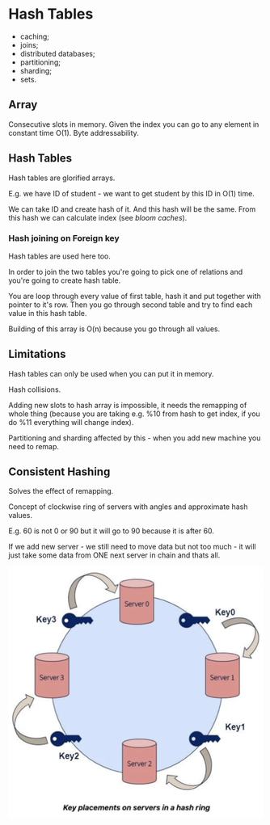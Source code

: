 # Hash Tables

- caching;
- joins;
- distributed databases;
- partitioning;
- sharding;
- sets.

## Array

Consecutive slots in memory. Given the index you can go to any element in constant time O(1). Byte addressability.

## Hash Tables

Hash tables are glorified arrays. 

E.g. we have ID of student - we want to get student by this ID in O(1) time.

We can take ID and create hash of it. And this hash will be the same. From this hash we can calculate index (see *bloom caches*).

### Hash joining on Foreign key

Hash tables are used here too. 

In order to join the two tables you're going to pick one of relations and you're going to create hash table.

You are loop through every value of first table, hash it and put together with pointer to it's row. Then you go through second table and try to find each value in this hash table.

Building of this array is O(n) because you go through all values.


## Limitations

Hash tables can only be used when you can put it in memory.

Hash collisions.

Adding new slots to hash array is impossible, it needs the remapping of whole thing (because you are taking e.g. %10 from hash to get index, if you do %11 everything will change index).

Partitioning and sharding affected by this - when you add new machine you need to remap.

## Consistent Hashing

Solves the effect of remapping.

Concept of clockwise ring of servers with angles and approximate hash values. 

E.g. 60 is not 0 or 90 but it will go to 90 because it is after 60.

If we add new server - we still need to move data but not too much - it will just take some data from ONE next server in chain and thats all.

![alt text](img/ring.png)
